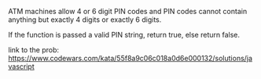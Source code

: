 ATM machines allow 4 or 6 digit PIN codes and PIN codes cannot contain anything but exactly 4 digits or exactly 6 digits.

If the function is passed a valid PIN string, return true, else return false.

link to the prob:
https://www.codewars.com/kata/55f8a9c06c018a0d6e000132/solutions/javascript

